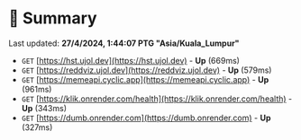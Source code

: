 # 📖 Summary
Last updated: **27/4/2024, 1:44:07 PTG "Asia/Kuala_Lumpur"**

- `GET` [https://hst.ujol.dev](https://hst.ujol.dev) - **Up** (669ms)
- `GET` [https://reddviz.ujol.dev](https://reddviz.ujol.dev) - **Up** (579ms)
- `GET` [https://memeapi.cyclic.app](https://memeapi.cyclic.app) - **Up** (961ms)
- `GET` [https://klik.onrender.com/health](https://klik.onrender.com/health) - **Up** (343ms)
- `GET` [https://dumb.onrender.com](https://dumb.onrender.com) - **Up** (327ms)
